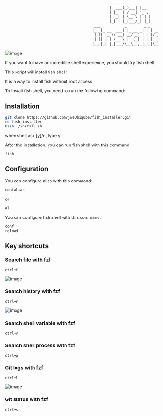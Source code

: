 ```txt
                                                _____ _     _                        
                                                |  ___(_)___| |__                     
                                                | |_  | / __| '_ \                    
                                                |  _| | \__ \ | | |                   
                                                |_|   |_|___/_| |_|                   
                                         ___           _        _ _  
                                        |_ _|_ __  ___| |_ __ _| | | ___ _ __  
                                         | || '_ \/ __| __/ _` | | |/ _ \ '__|  
                                         | || | | \__ \ || (_| | | |  __/ |  
                                        |___|_| |_|___/\__\__,_|_|_|\___|_|  
```
![image](https://github.com/jweUbiqube/fish_installer/assets/83966555/f253661b-40b2-4b26-bc07-0939436ec1ba)

If you want to have an incredible shell experience, you should try fish shell.  

This script will install fish shell!  

It is a way to install fish without root access

To install fish shell, you need to run the following command:

## Installation

```bash
git clone https://github.com/jweUbiqube/fish_installer.git
cd fish_installer
bash ./install.sh
```

when shell ask [y]/n, type y

After the installation, you can run fish shell with this command:  

```bash
fish
```

## Configuration

You can configure alias with this command:  

```bash
confalias
```

or

```bash
al
```

You can configure fish shell with this command:  

```bash
conf
reload
```


## Key shortcuts

### Search file with fzf
```
ctrl+f
```
![image](https://github.com/jweUbiqube/fish_installer/assets/83966555/79bbd15b-3a96-41aa-bd72-e5e8c3025f3b)

### Search history with fzf
```
ctrl+r
```
![image](https://github.com/jweUbiqube/fish_installer/assets/83966555/1e0bf0bc-d89e-438f-9765-2f59d63fa9f8)

### Search shell variable with fzf
```
ctrl+v
```

### Search shell process with fzf
```
ctrl+p
```

### Git logs with fzf 
```
ctrl+l
```
![image](https://github.com/jweUbiqube/fish_installer/assets/83966555/c87a7c4a-7987-41f7-b6bb-c5ffc0942b30)


### Git status with fzf
```
ctrl+s
```


